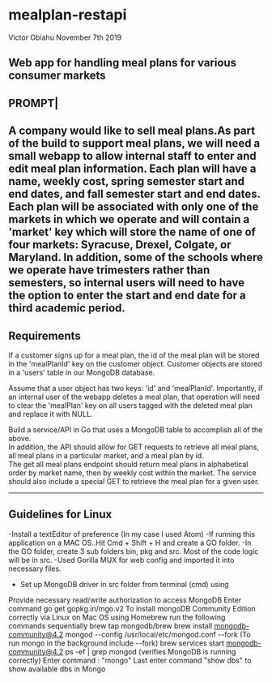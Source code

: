 # mealplan-restapi
Victor Obiahu 
November 7th 2019 

Web app for handling meal plans for various consumer markets
------
PROMPT|
------
A company would like to sell meal plans.As part of the build to support meal plans, we will need a small webapp to allow internal staff to enter and edit meal plan information. Each plan will have a name, weekly cost, spring semester start and end dates, and fall semester start and end dates.  
Each plan will be associated with only one of the markets in which we operate and will contain a 'market' key which will store the name of one of four markets: Syracuse, Drexel, Colgate, or Maryland.  In addition, some of the schools where we operate have trimesters rather than semesters, so internal users will need to have the option to enter the start and end date for a third academic period.
------------
Requirements
------------
If a customer signs up for a meal plan, the id of the meal plan will be stored in the 'mealPlanId' key on the customer object. 
Customer objects are stored in a 'users' table in our MongoDB database.  

Assume that a user object has two keys: 'id' and 'mealPlanId'.  Importantly, if an internal user of the webapp deletes a meal plan, that operation will need to clear the 'mealPlan' key on all users tagged with the deleted meal plan and replace it with NULL.

Build a service/API in Go that uses a MongoDB table to accomplish all of the above.  
In addition, the API should allow for GET requests to retrieve all meal plans, all meal plans in a particular market, and a meal plan by id.  
The get all meal plans endpoint should return meal plans in alphabetical order by market name, then by weekly cost within the market. 
The service should also include a special GET to retrieve the meal plan for a given user.

--------------------
Guidelines for Linux 
--------------------
-Install a textEditor of preference (In my case I used Atom) 
-If running this application on a MAC OS..Hit Cmd + Shift + H and create a GO folder.
-In the GO folder, create 3 sub folders  bin, pkg and src. Most of the code logic will be in src.
-Used Gorilla MUX for web config and imported it into necessary files.
- Set up MongoDB driver in src folder from terminal (cmd) using 

Provide necessary read/write authorization to access MongoDB
Enter command go get gopkg.in/mgo.v2
To install mongoDB Community Edition correctly via Linux on Mac OS using Homebrew run the following commands sequentially
brew tap mongodb/brew
brew install mongodb-community@4.2
mongod --config /usr/local/etc/mongod.conf --fork (To run mongo in the background include --fork)
brew services start mongodb-community@4.2
ps -ef | grep mongod (verifies MongoDB is running correctly)
Enter command : "mongo" 
Last enter command "show dbs" to show available dbs in Mongo
